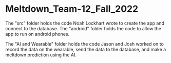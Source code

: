 # Meltdown_Team-12_Fall_2022

The "src" folder holds the code Noah Lockhart wrote to create the app and connect to the database.
The "android" folder holds the code to allow the app to run on android phones.

The "AI and Wearable" folder holds the code Jason and Josh worked on to record the data on the wearable, 
send the data to the database, and make a meltdown prediction using the AI.
